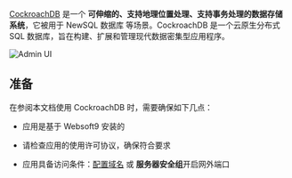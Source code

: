 [CockroachDB](https://www.cockroachlabs.com/) 是一个 **可伸缩的、支持地理位置处理、支持事务处理的数据存储系统**，它被用于 NewSQL 数据库  等场景。CockroachDB 是一个云原生分布式 SQL 数据库，旨在构建、扩展和管理现代数据密集型应用程序。


![Admin UI](https://libs.websoft9.com/Websoft9/DocsPicture/zh/cockroachdb/cockroachdb-gui-websoft9.png)


## 准备

在参阅本文档使用 CockroachDB 时，需要确保如下几点：

- 应用是基于 Websoft9 安装的

- 请检查应用的使用许可协议，确保符合要求

- 应用具备访问条件：[配置域名](./guide/appsetdomain) 或 **服务器安全组**开启网外端口